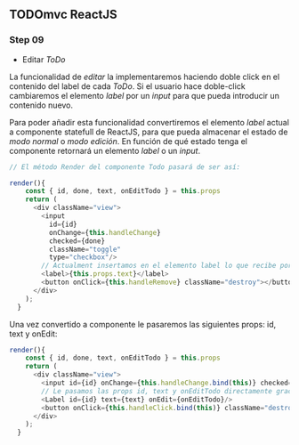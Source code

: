 ## TODOmvc ReactJS
### Step 09
- Editar *ToDo*

La funcionalidad de *editar* la implementaremos haciendo doble click en el contenido del label de cada *ToDo*.
Si el usuario hace doble-click cambiaremos el elemento *label* por un *input* para que pueda introducir un contenido nuevo.

Para poder añadir esta funcionalidad convertiremos el elemento *label* actual a componente statefull de ReactJS, para que pueda almacenar el estado de *modo normal* o *modo edición*. En función de qué estado tenga el componente retornará un elemento *label* o un *input*.

```javascript
// El método Render del componente Todo pasará de ser así:

render(){
    const { id, done, text, onEditTodo } = this.props
    return (
      <div className="view">
        <input
          id={id}
          onChange={this.handleChange}
          checked={done}
          className="toggle"
          type="checkbox"/>
        // Actualment insertamos en el elemento label lo que recibe por la prop text
        <label>{this.props.text}</label>
        <button onClick={this.handleRemove} className="destroy"></button>
      </div>
    );
  }
```

Una vez convertido a componente le pasaremos las siguientes props: id, text y onEdit:
```javascript
render(){
    const { id, done, text, onEditTodo } = this.props
    return (
      <div className="view">
        <input id={id} onChange={this.handleChange.bind(this)} checked={done} className="toggle" type="checkbox"/>
        // Le pasamos las props id, text y onEditTodo directamente gracias al destructuring previo.
        <Label id={id} text={text} onEdit={onEditTodo}/>
        <button onClick={this.handleClick.bind(this)} className="destroy"></button>
      </div>
    );
  }
```
